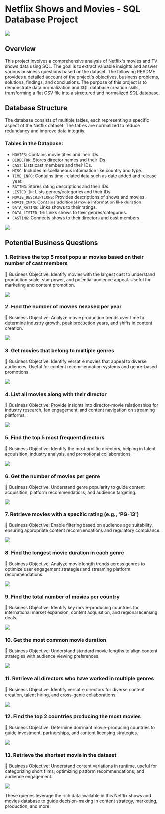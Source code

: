 # Netflix Shows and Movies - SQL Database Project
![](logo.png)

## Overview
This project involves a comprehensive analysis of Netflix's movies and TV shows data using SQL. The goal is to extract valuable insights and answer various business questions based on the dataset. The following README provides a detailed account of the project's objectives, business problems, solutions, findings, and conclusions.
The purpose of this project is to demonstrate data normalization and SQL database creation skills, transforming a flat CSV file into a structured and normalized SQL database.

## Database Structure
The database consists of multiple tables, each representing a specific aspect of the Netflix dataset. The tables are normalized to reduce redundancy and improve data integrity.

### Tables in the Database:
- `MOVIES`: Contains movie titles and their IDs.
- `DIRECTOR`: Stores director names and their IDs.
- `CAST`: Lists cast members and their IDs.
- `MISC`: Includes miscellaneous information like country and type.
- `TIME_INFO`: Contains time-related data such as date added and release year.
- `RATING`: Stores rating descriptions and their IDs.
- `LISTED_IN`: Lists genres/categories and their IDs.
- `MOVIE_DESCRIPTIONS`: Provides descriptions of shows and movies.
- `MOVIE_INFO`: Contains additional movie information like duration.
- `DATA_RATING`: Links shows to their ratings.
- `DATA_LISTED_IN`: Links shows to their genres/categories.
- `CASTING`: Connects shows to their directors and cast members.

![](Dataset_schema.png)

  
## Potential Business Questions

### 1. Retrieve the top 5 most popular movies based on their number of cast members
📌 Business Objective:
Identify movies with the largest cast to understand production scale, star power, and potential audience appeal. Useful for marketing and content promotion.

![](Outputs/5_most_popular_movies.png)

### 2. Find the number of movies released per year
📌 Business Objective:
Analyze movie production trends over time to determine industry growth, peak production years, and shifts in content creation.

![](Outputs/movies_released_per_year.png)

### 3. Get movies that belong to multiple genres
📌 Business Objective:
Identify versatile movies that appeal to diverse audiences. Useful for content recommendation systems and genre-based promotions.

![](Outputs/Directors_in_multiple_genres.png)

### 4. List all movies along with their director
📌 Business Objective:
Provide insights into director-movie relationships for industry research, fan engagement, and content navigation on streaming platforms.

![](Outputs/Movies_with_their_directors.png)

### 5. Find the top 5 most frequent directors
📌 Business Objective:
Identify the most prolific directors, helping in talent acquisition, industry analysis, and promotional collaborations.

![](Outputs/most_frequent_directors.png)

### 6. Get the number of movies per genre
📌 Business Objective:
Understand genre popularity to guide content acquisition, platform recommendations, and audience targeting.

![](Outputs/Movies_per_genres.png)

### 7. Retrieve movies with a specific rating (e.g., 'PG-13')
📌 Business Objective:
Enable filtering based on audience age suitability, ensuring appropriate content recommendations and regulatory compliance.

![](Outputs/Movies_with_PG-13.png)

### 8. Find the longest movie duration in each genre
📌 Business Objective:
Analyze movie length trends across genres to optimize user engagement strategies and streaming platform recommendations.

![](Outputs/Longest_duration_Movies.png)

### 9. Find the total number of movies per country
📌 Business Objective:
Identify key movie-producing countries for international market expansion, content acquisition, and regional licensing deals.

![](Outputs/total_movies_per_country.png)

### 10. Get the most common movie duration
📌 Business Objective:
Understand standard movie lengths to align content strategies with audience viewing preferences.

![](Outputs/Most_common_movie_duration.png)

### 11. Retrieve all directors who have worked in multiple genres
📌 Business Objective:
Identify versatile directors for diverse content creation, talent hiring, and cross-genre collaborations.

![](Outputs/Directors_in_multiple_genres.png)

### 12. Find the top 2 countries producing the most movies
📌 Business Objective:
Determine dominant movie-producing countries to guide investment, partnerships, and content licensing strategies.

![](Outputs/most_movies_Producing_country)

### 13. Retrieve the shortest movie in the dataset
📌 Business Objective:
Understand content variations in runtime, useful for categorizing short films, optimizing platform recommendations, and audience engagement.

![](Outputs/Shortest_movie.png)


These queries leverage the rich data available in this Netflix shows and movies database to guide decision-making in content strategy, marketing, production, and more.
